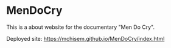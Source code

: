 # MenDoCry
This is a about website for the documentary "Men Do Cry".

Deployed site:
https://mchisem.github.io/MenDoCry/index.html

